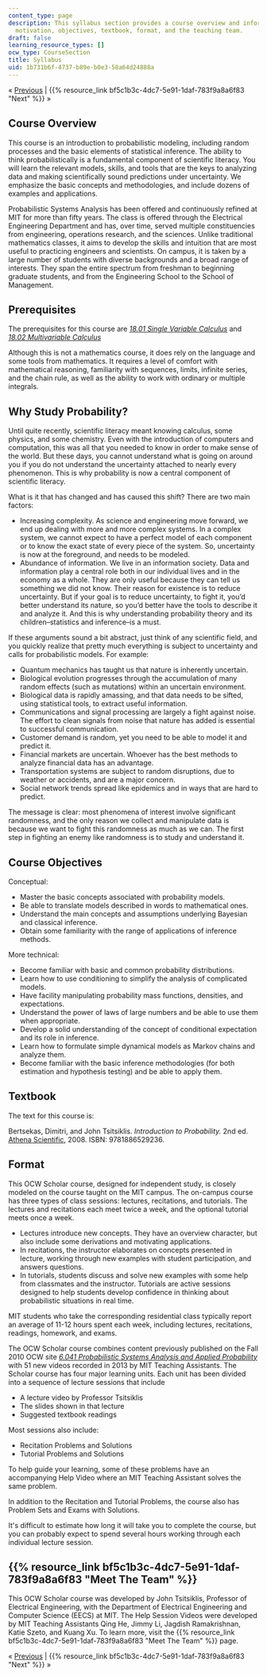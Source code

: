 ```yaml
---
content_type: page
description: This syllabus section provides a course overview and information on prerequisites,
  motivation, objectives, textbook, format, and the teaching team.
draft: false
learning_resource_types: []
ocw_type: CourseSection
title: Syllabus
uid: 1b731b6f-4737-b89e-b0e3-58a64d24888a
---
```

« [Previous](../../) | {{% resource_link bf5c1b3c-4dc7-5e91-1daf-783f9a8a6f83 "Next" %}} »

## Course Overview

This course is an introduction to probabilistic modeling, including random processes and the basic elements of statistical inference. The ability to think probabilistically is a fundamental component of scientific literacy. You will learn the relevant models, skills, and tools that are the keys to analyzing data and making scientifically sound predictions under uncertainty. We emphasize the basic concepts and methodologies, and include dozens of examples and applications.

Probabilistic Systems Analysis has been offered and continuously refined at MIT for more than fifty years. The class is offered through the Electrical Engineering Department and has, over time, served multiple constituencies from engineering, operations research, and the sciences. Unlike traditional mathematics classes, it aims to develop the skills and intuition that are most useful to practicing engineers and scientists. On campus, it is taken by a large number of students with diverse backgrounds and a broad range of interests. They span the entire spectrum from freshman to beginning graduate students, and from the Engineering School to the School of Management.

## Prerequisites

The prerequisites for this course are [_18.01 Single Variable Calculus_](/courses/18-01sc-single-variable-calculus-fall-2010) and [_18.02 Multivariable Calculus_](/courses/18-02sc-multivariable-calculus-fall-2010) 

Although this is not a mathematics course, it does rely on the language and some tools from mathematics. It requires a level of comfort with mathematical reasoning, familiarity with sequences, limits, infinite series, and the chain rule, as well as the ability to work with ordinary or multiple integrals.

## Why Study Probability?

Until quite recently, scientific literacy meant knowing calculus, some physics, and some chemistry. Even with the introduction of computers and computation, this was all that you needed to know in order to make sense of the world. But these days, you cannot understand what is going on around you if you do not understand the uncertainty attached to nearly every phenomenon. This is why probability is now a central component of scientific literacy.

What is it that has changed and has caused this shift? There are two main factors:

- Increasing complexity. As science and engineering move forward, we end up dealing with more and more complex systems. In a complex system, we cannot expect to have a perfect model of each component or to know the exact state of every piece of the system. So, uncertainty is now at the foreground, and needs to be modeled.
- Abundance of information. We live in an information society. Data and information play a central role both in our individual lives and in the economy as a whole. They are only useful because they can tell us something we did not know. Their reason for existence is to reduce uncertainty. But if your goal is to reduce uncertainty, to fight it, you’d better understand its nature, so you’d better have the tools to describe it and analyze it. And this is why understanding probability theory and its children–statistics and inference–is a must.

If these arguments sound a bit abstract, just think of any scientific field, and you quickly realize that pretty much everything is subject to uncertainty and calls for probabilistic models. For example:

- Quantum mechanics has taught us that nature is inherently uncertain.
- Biological evolution progresses through the accumulation of many random effects (such as mutations) within an uncertain environment.
- Biological data is rapidly amassing, and that data needs to be sifted, using statistical tools, to extract useful information.
- Communications and signal processing are largely a fight against noise. The effort to clean signals from noise that nature has added is essential to successful communication.
- Customer demand is random, yet you need to be able to model it and predict it.
- Financial markets are uncertain. Whoever has the best methods to analyze financial data has an advantage.
- Transportation systems are subject to random disruptions, due to weather or accidents, and are a major concern.
- Social network trends spread like epidemics and in ways that are hard to predict.

The message is clear: most phenomena of interest involve significant randomness, and the only reason we collect and manipulate data is because we want to fight this randomness as much as we can. The first step in fighting an enemy like randomness is to study and understand it.

## Course Objectives

Conceptual:

- Master the basic concepts associated with probability models.
- Be able to translate models described in words to mathematical ones.
- Understand the main concepts and assumptions underlying Bayesian and classical inference.
- Obtain some familiarity with the range of applications of inference methods.

More technical:

- Become familiar with basic and common probability distributions.
- Learn how to use conditioning to simplify the analysis of complicated models.
- Have facility manipulating probability mass functions, densities, and expectations.
- Understand the power of laws of large numbers and be able to use them when appropriate.
- Develop a solid understanding of the concept of conditional expectation and its role in inference.
- Learn how to formulate simple dynamical models as Markov chains and analyze them.
- Become familiar with the basic inference methodologies (for both estimation and hypothesis testing) and be able to apply them.

## Textbook

The text for this course is:

Bertsekas, Dimitri, and John Tsitsiklis. _Introduction to Probability._ 2nd ed. [Athena Scientific](http://www.athenasc.com/), 2008. ISBN: 9781886529236.

## Format

This OCW Scholar course, designed for independent study, is closely modeled on the course taught on the MIT campus. The on-campus course has three types of class sessions: lectures, recitations, and tutorials. The lectures and recitations each meet twice a week, and the optional tutorial meets once a week.

- Lectures introduce new concepts. They have an overview character, but also include some derivations and motivating applications.
- In recitations, the instructor elaborates on concepts presented in lecture, working through new examples with student participation, and answers questions.
- In tutorials, students discuss and solve new examples with some help from classmates and the instructor. Tutorials are active sessions designed to help students develop confidence in thinking about probabilistic situations in real time.

MIT students who take the corresponding residential class typically report an average of 11-12 hours spent each week, including lectures, recitations, readings, homework, and exams.

The OCW Scholar course combines content previously published on the Fall 2010 OCW site [_6.041 Probabilistic Systems Analysis and Applied Probability_](/courses/6-041-probabilistic-systems-analysis-and-applied-probability-fall-2010) with 51 new videos recorded in 2013 by MIT Teaching Assistants. The Scholar course has four major learning units. Each unit has been divided into a sequence of lecture sessions that include

- A lecture video by Professor Tsitsiklis
- The slides shown in that lecture
- Suggested textbook readings

Most sessions also include:

- Recitation Problems and Solutions
- Tutorial Problems and Solutions

To help guide your learning, some of these problems have an accompanying Help Video where an MIT Teaching Assistant solves the same problem.

In addition to the Recitation and Tutorial Problems, the course also has Problem Sets and Exams with Solutions.

It's difficult to estimate how long it will take you to complete the course, but you can probably expect to spend several hours working through each individual lecture session.

## {{% resource_link bf5c1b3c-4dc7-5e91-1daf-783f9a8a6f83 "Meet The Team" %}}

This OCW Scholar course was developed by John Tsitsiklis, Professor of Electrical Engineering, with the Department of Electrical Engineering and Computer Science (EECS) at MIT. The Help Session Videos were developed by MIT Teaching Assistants Qing He, Jimmy Li, Jagdish Ramakrishnan, Katie Szeto, and Kuang Xu. To learn more, visit the {{% resource_link bf5c1b3c-4dc7-5e91-1daf-783f9a8a6f83 "Meet The Team" %}} page.

« [Previous](../../) | {{% resource_link bf5c1b3c-4dc7-5e91-1daf-783f9a8a6f83 "Next" %}} »